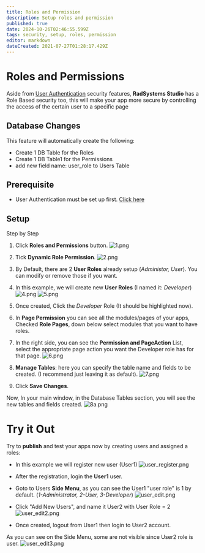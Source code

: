 ```yaml
---
title: Roles and Permission
description: Setup roles and permission
published: true
date: 2024-10-26T02:46:55.599Z
tags: security, setup, roles, permission
editor: markdown
dateCreated: 2021-07-27T01:28:17.429Z
---
```


# Roles and Permissions
Aside from [User Authentication](/en/security/authentication) security features, **RadSystems Studio** has a Role Based security too, this will make your app more secure by controlling the access of the certain user to a specific page

## Database Changes
This feature will automatically create the following:
- Create 1 DB Table for the Roles
- Create 1 DB Table1 for the Permissions
- add new field name: user_role to Users Table

## Prerequisite
- User Authentication must be set up first. [Click here](/en/security/authentication) 

## Setup
Step by Step
1. Click **Roles and Permissions** button.
![1.png](/security/rolespermission/1.png)

2. Tick **Dynamic Role Permission**.
![2.png](/security/rolespermission/2.png)

3. By Default, there are 2 **User Roles** already setup (*Administor, User*). You can modify or remove those if you want.
4. In this example, we will create new **User Roles** (I named it: *Developer*)
![4.png](/security/rolespermission/4.png)
![5.png](/security/rolespermission/5.png)

5. Once created, Click the *Developer* Role (It should be highlighted now).
6. In **Page Permission** you can see all the modules/pages of your apps, Checked **Role Pages**, down below select modules that you want to have roles.
7. In the right side, you can see the **Permission and PageAction** List, select the appropriate page action you want the Developer role has for that page.
![6.png](/security/rolespermission/6.png)

8. **Manage Tables**: here you can specify the table name and fields to be created. (I recommend just leaving it as default).
![7.png](/security/rolespermission/7.png)

9. Click **Save Changes**.

Now, In your main window, in the Database Tables section, you will see the new tables and fields created.
![8a.png](/security/rolespermission/8a.png)


# Try it Out
Try to **publish** and test your apps now by creating users and assigned a roles:
- In this example we will register new user (User1)
![user_register.png](/security/rolespermission/user_register.png)

- After the registration, login the **User1** user.
- Goto to Users **Side Menu**, as you can see the User1 "user role" is 1 by default. (*1-Administrator, 2-User, 3-Developer*)
![user_edit.png](/security/rolespermission/user_edit.png)

- Click "Add New Users", and name it User2 with User Role = 2
![user_edit2.png](/security/rolespermission/user_edit2.png)

- Once created, logout from User1 then login to User2 account.

As you can see on the Side Menu, some are not visible since User2 role is user.
![user_edit3.png](/security/rolespermission/user_edit3.png)